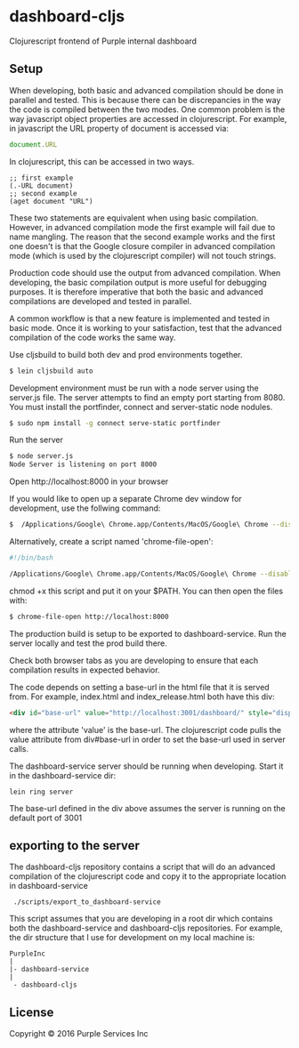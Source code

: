 # dashboard-cljs

Clojurescript frontend of Purple internal dashboard

## Setup

When developing, both basic and advanced compilation should be done in parallel and tested. This is because there can be discrepancies in the way the code is compiled between the two modes. One common problem is the way javascript object properties are accessed in clojurescript. For example, in javascript the URL property of document is accessed via:

```javascript
document.URL
```

In clojurescript, this can be accessed in two ways.

```clojurescript
;; first example
(.-URL document)
;; second example
(aget document "URL")
```

These two statements are equivalent when using basic compilation. However, in advanced compilation mode the first example will fail due to name mangling. The reason that the second example works and the first one doesn't is that the Google closure compiler in advanced compilation mode (which is used by the clojurescript compiler) will not touch strings.

Production code should use the output from advanced compilation. When developing, the basic compilation output is more useful for debugging purposes. It is therefore imperative that both the basic and advanced compilations are developed and tested in parallel.

A common workflow is that a new feature is implemented and tested in basic mode. Once it is working to your satisfaction, test that the advanced compilation of the code works the same way.

Use cljsbuild to build both dev and prod environments together.

```bash
$ lein cljsbuild auto
```

Development environment must be run with a node server using the server.js file.
The server attempts to find an empty port starting from 8080. You must install
the portfinder, connect and server-static node nodules.

```bash
$ sudo npm install -g connect serve-static portfinder
```

Run the server

```bash
$ node server.js
Node Server is listening on port 8000
```

Open http://localhost:8000 in your browser


If you would like to open up a separate Chrome dev window for development, use the follwing command:

```bash
$  /Applications/Google\ Chrome.app/Contents/MacOS/Google\ Chrome --disable-web-security --user-data-dir=/tmp/chrome2/ \ http://localhost:8000
```
Alternatively, create a script named 'chrome-file-open':

```bash
#!/bin/bash

/Applications/Google\ Chrome.app/Contents/MacOS/Google\ Chrome --disable-web-security --user-data-dir=/tmp/chrome2/ \ $1
```

chmod +x this script and put it on your $PATH. You can then open the files with:

```bash
$ chrome-file-open http://localhost:8000
```

The production build is setup to be exported to dashboard-service. Run the server locally
and test the prod build there.

Check both browser tabs as you are developing to ensure that each compilation results in expected behavior. 


The code depends on setting a base-url in the html file that it is served from. For example, index.html and index_release.html both have this div:

```html
<div id="base-url" value="http://localhost:3001/dashboard/" style="display: none;"></div>
```

where the attribute 'value' is the base-url. The clojurescript code pulls the value attribute from div#base-url in order to set the base-url used in server calls.

The dashboard-service server should be running when developing. Start it in the dashboard-service dir:

	lein ring server

The base-url defined in the div above assumes the server is running on the default port of 3001

## exporting to the server

The dashboard-cljs repository contains a script that will do an advanced compilation of the clojurescript code and copy it to the appropriate location in dashboard-service

	 ./scripts/export_to_dashboard-service

This script assumes that you are developing in a root dir which contains both the dashboard-service and dashboard-cljs repositories. For example, the dir structure that I use for development on my local machine is:

	PurpleInc
	|
	|- dashboard-service
	|
	 - dashboard-cljs


## License

Copyright © 2016 Purple Services Inc
